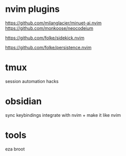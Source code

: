 # nvim plugins

https://github.com/milanglacier/minuet-ai.nvim
https://github.com/monkoose/neocodeium

https://github.com/folke/sidekick.nvim

https://github.com/folke/persistence.nvim

# tmux
session automation hacks

# obsidian
sync keybindings
integrate with nvim + make it like nvim

# tools
eza
broot
